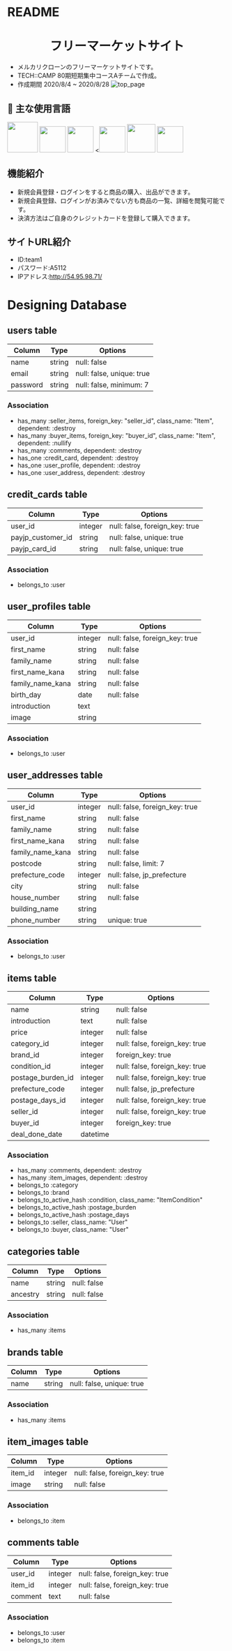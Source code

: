 # README

<h1 align="center">フリーマーケットサイト</h1>

- メルカリクローンのフリーマーケットサイトです。
- TECH::CAMP 80期短期集中コースAチームで作成。
- 作成期間 2020/8/4 ~ 2020/8/28
 ![top_page](https://gyazo.com/8715147d43d55423ef3d9e599580dbda)

## :paperclip: 主な使用言語
<a><img src="https://user-images.githubusercontent.com/39142850/71774533-1ddf1780-2fb4-11ea-8560-753bed352838.png" width="70px;" /></a> <!-- rubyのロゴ -->
<a><img src="https://user-images.githubusercontent.com/39142850/71774548-731b2900-2fb4-11ea-99ba-565546c5acb4.png" height="60px;" /></a> <!-- RubyOnRailsのロゴ -->
<a><img src="https://user-images.githubusercontent.com/39142850/71774618-b32edb80-2fb5-11ea-9050-d5929a49e9a5.png" height="60px;" /></a> <!-- Hamlのロゴ -->
<a><<img src="https://user-images.githubusercontent.com/39142850/71774644-115bbe80-2fb6-11ea-822c-568eabde5228.png" height="60px" /></a> <!-- Scssのロゴ -->
<a><img src="https://user-images.githubusercontent.com/39142850/71774768-d064a980-2fb7-11ea-88ad-4562c59470ae.png" height="65px;" /></a> <!-- jQueryのロゴ -->
<a><img src="https://user-images.githubusercontent.com/39142850/71774786-37825e00-2fb8-11ea-8b90-bd652a58f1ad.png" height="60px;" /></a> <!-- AWSのロゴ -->

## 機能紹介
- 新規会員登録・ログインをすると商品の購入、出品ができます。
- 新規会員登録、ログインがお済みでない方も商品の一覧、詳細を閲覧可能です。
- 決済方法はご自身のクレジットカードを登録して購入できます。


## サイトURL紹介
- ID:team1
- パスワード:A5112
- IPアドレス:http://54.95.98.71/



# Designing Database

## users table
|Column|Type|Options|
|------|----|-------|
|name|string|null: false|
|email|string|null: false, unique: true|
|password|string|null: false, minimum: 7|
### Association
- has_many :seller_items, foreign_key: "seller_id", class_name: "Item", dependent: :destroy
- has_many :buyer_items, foreign_key: "buyer_id", class_name: "Item", dependent: :nullify
- has_many :comments, dependent: :destroy
- has_one :credit_card, dependent: :destroy
- has_one :user_profile, dependent: :destroy
- has_one :user_address, dependent: :destroy

## credit_cards table
|Column|Type|Options|
|------|----|-------|
|user_id|integer|null: false, foreign_key: true|
|payjp_customer_id|string|null: false, unique: true|
|payjp_card_id|string|null: false, unique: true|
### Association
- belongs_to :user

## user_profiles table
|Column|Type|Options|
|------|----|-------|
|user_id|integer|null: false, foreign_key: true|
|first_name|string|null: false|
|family_name|string|null: false|
|first_name_kana|string|null: false|
|family_name_kana|string|null: false|
|birth_day|date|null: false|
|introduction|text||
|image|string||
### Association
- belongs_to :user

## user_addresses table
|Column|Type|Options|
|------|----|-------|
|user_id|integer|null: false, foreign_key: true|
|first_name|string|null: false|
|family_name|string|null: false|
|first_name_kana|string|null: false|
|family_name_kana|string|null: false|
|postcode|string|null: false, limit: 7|
|prefecture_code|integer|null: false, jp_prefecture|
|city|string|null: false|
|house_number|string|null: false|
|building_name|string||
|phone_number|string|unique: true|
### Association
- belongs_to :user

## items table
|Column|Type|Options|
|------|----|-------|
|name|string|null: false|
|introduction|text|null: false|
|price|integer|null: false|
|category_id|integer|null: false, foreign_key: true|
|brand_id|integer|foreign_key: true|
|condition_id|integer|null: false, foreign_key: true|
|postage_burden_id|integer|null: false, foreign_key: true|
|prefecture_code|integer|null: false, jp_prefecture|
|postage_days_id|integer|null: false, foreign_key: true|
|seller_id|integer|null: false, foreign_key: true|
|buyer_id|integer|foreign_key: true|
|deal_done_date|datetime||
### Association
- has_many :comments, dependent: :destroy
- has_many :item_images, dependent: :destroy
- belongs_to :category
- belongs_to :brand
- belongs_to_active_hash :condition, class_name: "ItemCondition"
- belongs_to_active_hash :postage_burden
- belongs_to_active_hash :postage_days
- belongs_to :seller, class_name: "User"
- belongs_to :buyer, class_name: "User"

## categories table
|Column|Type|Options|
|------|----|-------|
|name|string|null: false|
|ancestry|string|null: false|
### Association
- has_many :items

## brands table
|Column|Type|Options|
|------|----|-------|
|name|string|null: false, unique: true|
### Association
- has_many :items

## item_images table
|Column|Type|Options|
|------|----|-------|
|item_id|integer|null: false, foreign_key: true|
|image|string|null: false|
### Association
- belongs_to :item

## comments table
|Column|Type|Options|
|------|----|-------|
|user_id|integer|null: false, foreign_key: true|
|item_id|integer|null: false, foreign_key: true|
|comment|text|null: false|
### Association
- belongs_to :user
- belongs_to :item

